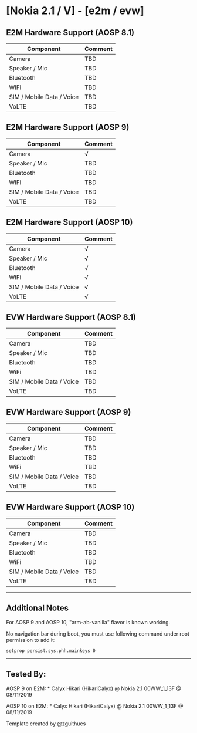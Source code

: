 # [Nokia 2.1 / V] - [e2m / evw]

## E2M Hardware Support (AOSP 8.1)

| Component                 |      Comment                                              |
|---------------------------|-----------------------------------------------------------|
| Camera                    | TBD                                                         |
| Speaker / Mic             | TBD                                                         |
| Bluetooth                 | TBD                                                         |
| WiFi                      | TBD                                                         |
| SIM / Mobile Data / Voice | TBD                                                         |
| VoLTE                     | TBD                                                         |

## E2M Hardware Support (AOSP 9)

| Component                 |      Comment                                              |
|---------------------------|-----------------------------------------------------------|
| Camera                    | √                                                         |
| Speaker / Mic             | TBD                                                         |
| Bluetooth                 | TBD                                                         |
| WiFi                      | TBD                                                         |
| SIM / Mobile Data / Voice | TBD                                                         |
| VoLTE                     | TBD                                                         |

## E2M Hardware Support (AOSP 10)

| Component                 |      Comment                                              |
|---------------------------|-----------------------------------------------------------|
| Camera                    | √                                                         |
| Speaker / Mic             | √                                                         |
| Bluetooth                 | √                                                         |
| WiFi                      | √                                                         |
| SIM / Mobile Data / Voice | √                                                         |
| VoLTE                     | √                                                         |

## EVW Hardware Support (AOSP 8.1)

| Component                 |      Comment                                              |
|---------------------------|-----------------------------------------------------------|
| Camera                    | TBD                                                         |
| Speaker / Mic             | TBD                                                         |
| Bluetooth                 | TBD                                                         |
| WiFi                      | TBD                                                         |
| SIM / Mobile Data / Voice | TBD                                                         |
| VoLTE                     | TBD                                                         |

## EVW Hardware Support (AOSP 9)

| Component                 |      Comment                                              |
|---------------------------|-----------------------------------------------------------|
| Camera                    | TBD                                                         |
| Speaker / Mic             | TBD                                                         |
| Bluetooth                 | TBD                                                         |
| WiFi                      | TBD                                                         |
| SIM / Mobile Data / Voice | TBD                                                         |
| VoLTE                     | TBD                                                         |

## EVW Hardware Support (AOSP 10)

| Component                 |      Comment                                              |
|---------------------------|-----------------------------------------------------------|
| Camera                    | TBD                                                         |
| Speaker / Mic             | TBD                                                         |
| Bluetooth                 | TBD                                                         |
| WiFi                      | TBD                                                         |
| SIM / Mobile Data / Voice | TBD                                                         |
| VoLTE                     | TBD                                                         |
***
## Additional Notes

For AOSP 9 and AOSP 10, "arm-ab-vanilla" flavor is known working.

No navigation bar during boot, you must use following command under root permission to add it:

`setprop persist.sys.phh.mainkeys 0`

***


## Tested By:


AOSP 9 on E2M: * Calyx Hikari (HikariCalyx) @ Nokia 2.1 00WW_1_13F @ 08/11/2019

AOSP 10 on E2M: * Calyx Hikari (HikariCalyx) @ Nokia 2.1 00WW_1_13F @ 08/11/2019


Template created by @zguithues